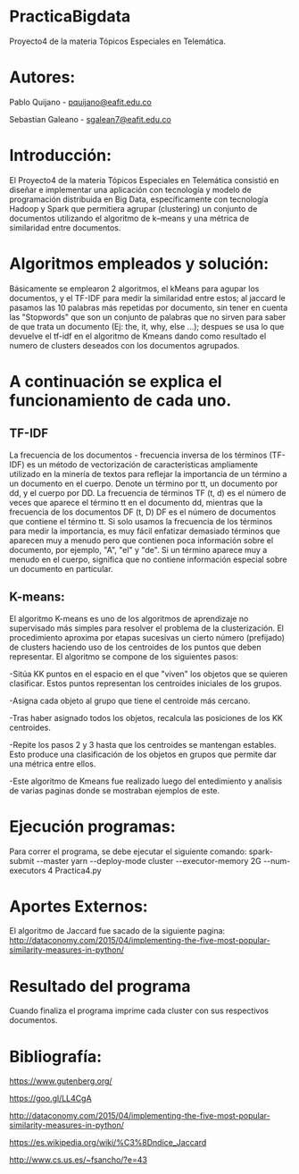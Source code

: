 # PracticaBigdata
Proyecto4 de la materia Tópicos Especiales en Telemática. 

# Autores:

Pablo Quijano - pquijano@eafit.edu.co

Sebastian Galeano - sgalean7@eafit.edu.co

# Introducción:

El Proyecto4 de la materia Tópicos Especiales en Telemática consistió en diseñar e implementar una aplicación con tecnología y modelo de programación distribuida en Big Data, específicamente con tecnología Hadoop y Spark que permitiera agrupar (clustering) un conjunto de documentos utilizando el algoritmo de k–means y una métrica de similaridad entre documentos.

# Algoritmos empleados y solución:

Básicamente se emplearon 2 algoritmos, el kMeans para agupar los documentos, y el TF-IDF para medir la similaridad entre estos; al jaccard le pasamos las 10 palabras más repetidas por documento, sin tener en cuenta las "Stopwords" que son un conjunto de palabras que no sirven para saber de que trata un documento (Ej: the, it, why, else ...); despues se usa lo que devuelve el tf-idf en el algoritmo de Kmeans dando como resultado el numero de clusters deseados con los documentos agrupados.

# A continuación se explica el funcionamiento de cada uno.

## TF-IDF
La frecuencia de los documentos - frecuencia inversa de los términos (TF-IDF) es un método de vectorización de características ampliamente utilizado en la minería de textos para reflejar la importancia de un término a un documento en el cuerpo. Denote un término por tt, un documento por dd, y el cuerpo por DD. La frecuencia de términos TF (t, d) es el número de veces que aparece el término tt en el documento dd, mientras que la frecuencia de los documentos DF (t, D) DF es el número de documentos que contiene el término tt. Si solo usamos la frecuencia de los términos para medir la importancia, es muy fácil enfatizar demasiado términos que aparecen muy a menudo pero que contienen poca información sobre el documento, por ejemplo, "A", "el" y "de". Si un término aparece muy a menudo en el cuerpo, significa que no contiene información especial sobre un documento en particular.

## K-means:

El algoritmo K-means es uno de los algoritmos de aprendizaje no supervisado más simples para resolver el problema de la clusterización. El procedimiento aproxima por etapas sucesivas un cierto número (prefijado) de clusters haciendo uso de los centroides de los puntos que deben representar.
El algoritmo se compone de los siguientes pasos:

-Sitúa KK puntos en el espacio en el que "viven" los objetos que se quieren clasificar. Estos puntos representan los centroides iniciales de los grupos.

-Asigna cada objeto al grupo que tiene el centroide más cercano.

-Tras haber asignado todos los objetos, recalcula las posiciones de los KK centroides.

-Repite los pasos 2 y 3 hasta que los centroides se mantengan estables. Esto produce una clasificación de los objetos en grupos que permite dar una métrica entre ellos.

-Este algoritmo de Kmeans fue realizado luego del entedimiento y analisis de varias paginas donde se mostraban ejemplos de este.


# Ejecución programas:

Para correr el programa, se debe ejecutar el siguiente comando: spark-submit --master yarn --deploy-mode cluster --executor-memory 2G --num-executors 4 Practica4.py


# Aportes Externos:
El algoritmo de Jaccard fue sacado de la siguiente pagina:
http://dataconomy.com/2015/04/implementing-the-five-most-popular-similarity-measures-in-python/

# Resultado del programa

Cuando finaliza el programa imprime cada cluster con sus respectivos documentos.


# Bibliografía:

https://www.gutenberg.org/

https://goo.gl/LL4CgA

http://dataconomy.com/2015/04/implementing-the-five-most-popular-similarity-measures-in-python/

https://es.wikipedia.org/wiki/%C3%8Dndice_Jaccard

http://www.cs.us.es/~fsancho/?e=43


